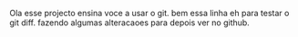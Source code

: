 Ola esse projecto ensina voce a usar o git. 
bem essa linha eh para testar o git diff.
fazendo algumas alteracaoes para depois ver no github.